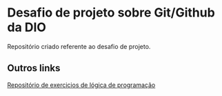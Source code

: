 # Desafio de projeto sobre Git/Github da DIO
Repositório criado referente ao desafio de projeto.

## Outros links

[Repositório de exercicios de lógica de programação](https://github.com/Fellino/Exercicios)
